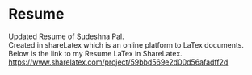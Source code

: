 # Resume
Updated Resume of Sudeshna Pal. </br>
Created in shareLatex which is an online platform to LaTex documents. Below is the link to my Resume LaTex in ShareLatex.
https://www.sharelatex.com/project/59bbd569e2d00d56afadff2d
